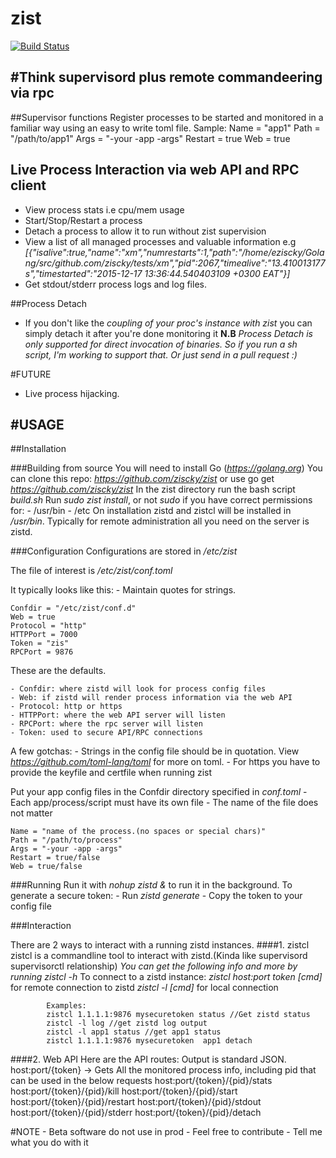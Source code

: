 # **zist**
[![Build Status](https://travis-ci.org/ziscky/zist.svg?branch=master)](https://travis-ci.org/ziscky/zist)

#Think supervisord plus remote commandeering via rpc
------------------------------------------------------------------------

##Supervisor functions
Register processes to be started and monitored in a familiar way using an easy to write toml file.
Sample:
Name = "app1"
Path = "/path/to/app1"
Args = "-your -app -args"
Restart = true
Web = true


## Live Process Interaction via web API and RPC client
 - View process stats i.e cpu/mem usage
 - Start/Stop/Restart a process
 - Detach a process to allow it to run without zist supervision
 - View a list of all managed processes and valuable information e.g
  *[{"isalive":true,"name":"xm","numrestarts":1,"path":"/home/eziscky/Golang/src/github.com/ziscky/tests/xm","pid":2067,"timealive":"13.410013177s","timestarted":"2015-12-17 13:36:44.540403109 +0300 EAT"}]*
 - Get stdout/stderr process logs and log files.

##Process Detach
 - If you don't like the *coupling of your proc's instance with zist* you
   can simply detach it after you're done monitoring it
**N.B** *Process Detach is only supported for direct invocation of binaries. So if you run a sh script, I'm working to support that. Or just send in a pull request :)*

#FUTURE
 - Live process hijacking.
 
 #USAGE
 ---------------------------------------------------------------------------------------------
 
##Installation

###Building from source
You will need to install Go (*https://golang.org*)
You can clone this repo: *https://github.com/ziscky/zist* or use go get *https://github.com/ziscky/zist*
In the zist directory run the bash script *build.sh*
Run *sudo zist install*, or not *sudo* if you have correct permissions for:
        - /usr/bin
        - /etc 
On installation zistd and zistcl will be installed in */usr/bin*. Typically for remote administration all you need on the server is zistd.

###Configuration
Configurations are stored in */etc/zist*

The file of interest is */etc/zist/conf.toml*

It typically looks like this:
    - Maintain quotes for strings.
           
    Confdir = "/etc/zist/conf.d"
    Web = true
    Protocol = "http"
    HTTPPort = 7000
    Token = "zis"
    RPCPort = 9876

These are the defaults.

    - Confdir: where zistd will look for process config files
    - Web: if zistd will render process information via the web API
    - Protocol: http or https
    - HTTPPort: where the web API server will listen
    - RPCPort: where the rpc server will listen
    - Token: used to secure API/RPC connections

A few gotchas:
    - Strings in the config file should be in quotation. View *https://github.com/toml-lang/toml* for more on toml.
    - For https you have to provide the keyfile and certfile when running zist
    
Put your app config files in the Confdir directory specified in *conf.toml*
    - Each app/process/script must have its own file
    - The name of the file does not matter
    
    Name = "name of the process.(no spaces or special chars)"
    Path = "/path/to/process"
    Args = "-your -app -args"
    Restart = true/false
    Web = true/false 
    

###Running
Run it with *nohup zistd &* to run it in the background.
To generate a secure token:
    - Run *zistd generate*
    - Copy the token to your config file

###Interaction

There are 2 ways to interact with a running zistd instances.
####1. zistcl
       zistcl is a commandline tool to interact with zistd.(Kinda like supervisord supervisorctl relationship)
       *You can get the following info and more by running zistcl -h*
       To connect to a zistd instance:
            *zistcl host:port token [cmd]* for remote connection to zistd
            *zistcl -l [cmd]* for local connection
            
            Examples:
            zistcl 1.1.1.1:9876 mysecuretoken status //Get zistd status
            zistcl -l log //get zistd log output
            zistcl -l app1 status //get app1 status
            zistcl 1.1.1.1:9876 mysecuretoken  app1 detach


####2. Web API
        Here are the API routes:
        Output is standard JSON.
                host:port/{token} -> Gets All the monitored process info, including pid that can be used in the below requests 
                host:port/{token}/{pid}/stats
                host:port/{token}/{pid}/kill 
                host:port/{token}/{pid}/start
                host:port/{token}/{pid}/restart
                host:port/{token}/{pid}/stdout
                host:port/{token}/{pid}/stderr
                host:port/{token}/{pid}/detach

#NOTE
    - Beta software do not use in prod
    - Feel free to contribute
    - Tell me what you do with it